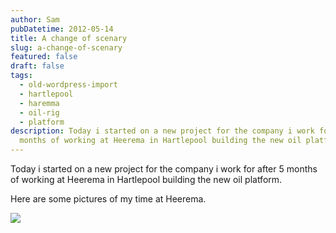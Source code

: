 ```yaml
---
author: Sam
pubDatetime: 2012-05-14
title: A change of scenary
slug: a-change-of-scenary
featured: false
draft: false
tags:
  - old-wordpress-import
  - hartlepool
  - haremma
  - oil-rig
  - platform
description: Today i started on a new project for the company i work for after 5
  months of working at Heerema in Hartlepool building the new oil platform
---
```

Today i started on a new project for the company i work for after 5 months of working at Heerema in Hartlepool building the new oil platform.

Here are some pictures of my time at Heerema.

![](/assets/2012/2012-05-14-new-job-Hartlepool-20120508-00481.jpg)